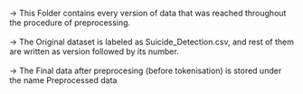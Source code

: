 -> This Folder contains every version of data that was reached throughout the procedure of preprocessing. <br/><br/>
-> The Original dataset is labeled as Suicide_Detection.csv, and rest of them are written as version followed by its number. <br/><br/>
-> The Final data after preprocesing (before tokenisation) is stored under the name Preprocessed data  
